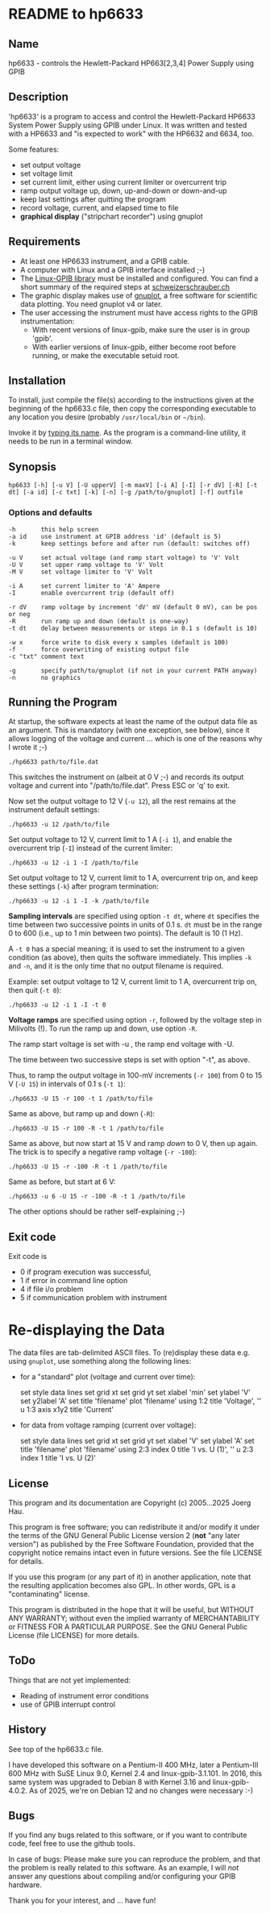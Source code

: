 # README to hp6633

## Name
hp6633 - controls the Hewlett-Packard HP663[2,3,4] Power Supply using GPIB

## Description
'hp6633' is a program to access and control the Hewlett-Packard HP6633 System Power Supply using GPIB under Linux. 
It was written and tested with a HP6633 and "is expected to work" with the HP6632 and 6634, too.

Some features:
- set output voltage
- set voltage limit
- set current limit, either using current limiter or overcurrent trip
- ramp output voltage up, down, up-and-down or down-and-up
- keep last settings after quitting the program
- record voltage, current, and elapsed time to file
- **graphical display** ("stripchart recorder") using gnuplot

## Requirements
- At least one HP6633 instrument, and a GPIB cable.
- A computer with Linux and a GPIB interface installed ;-)
- The [Linux-GPIB library](http://sourceforge.net/projects/linux-gpib/) must be installed and configured. You can find a short summary of the required steps at [schweizerschrauber.ch](https://www.schweizerschrauber.ch/sci/elec.html#gpib)
- The graphic display makes use of [gnuplot](http://www.gnuplot.info/), a free software for scientific data plotting. You need gnuplot v4 or later.
- The user accessing the instrument must have access rights to the GPIB instrumentation:
  - With recent versions of linux-gpib, make sure the user is in group 'gpib'.
  - With earlier versions of linux-gpib, either become root before running, or make the executable setuid root.

## Installation
To install, just compile the file(s) according to the instructions given at the beginning of the hp6633.c file, then copy the corresponding executable to any 
location you desire (probably `/usr/local/bin` or `~/bin`). 

Invoke it by [typing its name](README.md#synopsis). As the program is a command-line utility, it needs to be run in a terminal window. 

## Synopsis
`hp6633 [-h] [-u V] [-U upperV] [-m maxV] [-i A] [-I] [-r dV] [-R] [-t dt] [-a id] [-c txt] [-k] [-n] [-g /path/to/gnuplot] [-f] outfile`

### Options and defaults

    -h       this help screen
    -a id    use instrument at GPIB address 'id' (default is 5)
    -k       keep settings before and after run (default: switches off)

    -u V     set actual voltage (and ramp start voltage) to 'V' Volt
    -U V     set upper ramp voltage to 'V' Volt
    -M V     set voltage limiter to 'V' Volt

    -i A     set current limiter to 'A' Ampere
    -I       enable overcurrent trip (default off)

    -r dV    ramp voltage by increment 'dV' mV (default 0 mV), can be pos or neg
    -R       run ramp up and down (default is one-way)
    -t dt    delay between measurements or steps in 0.1 s (default is 10)

    -w x     force write to disk every x samples (default is 100)
    -f       force overwriting of existing output file 
    -c "txt" comment text

    -g       specify path/to/gnuplot (if not in your current PATH anyway)
    -n       no graphics


## Running the Program

At startup, the software expects at least the name of the output data file as an argument. 
This is mandatory (with one exception, see below), since it allows logging of the voltage and current ... which is one of the reasons why I wrote it ;-)

    ./hp6633 path/to/file.dat

This switches the instrument on (albeit at 0 V ;-) and records its output voltage and current into "/path/to/file.dat". 
Press ESC or 'q' to exit.

Now set the output voltage to 12 V (`-u 12`), all the rest remains at the instrument default settings:

    ./hp6633 -u 12 /path/to/file

Set output voltage to 12 V, current limit to 1 A (`-i 1`), and enable the overcurrent trip (`-I`) instead of the current limiter:

    ./hp6633 -u 12 -i 1 -I /path/to/file

Set output voltage to 12 V, current limit to 1 A, overcurrent trip on, and keep these settings (`-k`) after program termination:

    ./hp6633 -u 12 -i 1 -I -k /path/to/file

**Sampling intervals** are specified using option `-t dt`, where `dt` specifies the time between two successive points in units of 0.1 s. 
`dt` must be in the range 0 to 600 (i.e., up to 1 min between two points). The default is 10 (1 Hz).

A `-t 0` has a special meaning; it is used to set the instrument to a given condition (as above), then quits the software immediately. 
This implies `-k` and `-n`, and it is the only time that no output filename is required.

Example: set output voltage to 12 V, current limit to 1 A, overcurrent trip on, then quit (`-t 0`):

    ./hp6633 -u 12 -i 1 -I -t 0

**Voltage ramps** are specified using option `-r`, followed by the voltage step in Milivolts (!). To run the ramp up and down, use option `-R`. 

The ramp start voltage is set with -u , the ramp end voltage with -U.

The time between two successive steps is set with option "-t", as above. 

Thus, to ramp the output voltage in 100-mV increments (`-r 100`) from 0 to 15 V (`-U 15`) in intervals of 0.1 s (`-t 1`):

    ./hp6633 -U 15 -r 100 -t 1 /path/to/file

Same as above, but ramp up and down (`-R`):

    ./hp6633 -U 15 -r 100 -R -t 1 /path/to/file

Same as above, but now start at 15 V and ramp *down* to 0 V, then up again. The trick is to specify a negative ramp voltage (`-r -100`):

    ./hp6633 -U 15 -r -100 -R -t 1 /path/to/file

Same as before, but start at 6 V:   

    ./hp6633 -u 6 -U 15 -r -100 -R -t 1 /path/to/file
    
The other options should be rather self-explaining ;-)

## Exit code

Exit code is
- 0 if program execution was successful,
- 1 if error in command line option
- 4 if file i/o problem
- 5 if communication problem with instrument


# Re-displaying the Data

The data files are tab-delimited ASCII files. To (re)display these data e.g. using `gnuplot`, use something along the following lines:

- for a "standard" plot (voltage and current over time):

    set style data lines
    set grid xt
    set grid yt
    set xlabel 'min'
    set ylabel 'V'
    set y2label 'A'
    set title 'filename'
    plot 'filename' using 1:2 title 'Voltage', '' u 1:3 axis x1y2 title 'Current'

- for data from voltage ramping (current over voltage):

    set style data lines
    set grid xt
    set grid yt
    set xlabel 'V'
    set ylabel 'A'
    set title 'filename'
    plot 'filename' using 2:3 index 0 title 'I vs. U (1)', '' u 2:3 index 1 title 'I vs. U (2)'


## License

This program and its documentation are Copyright (c) 2005...2025 Joerg Hau.

This program is free software; you can redistribute it and/or modify it
under the terms of the GNU General Public License version 2 (**not** "any later version") as published
by the Free Software Foundation, provided that the copyright notice
remains intact even in future versions. See the file LICENSE for details.

If you use this program (or any part of it) in another application, note
that the resulting application becomes also GPL. In other words, GPL is a
"contaminating" license.

This program is distributed in the hope that it will be useful, but WITHOUT
ANY WARRANTY; without even the implied warranty of MERCHANTABILITY or
FITNESS FOR A PARTICULAR PURPOSE.  See the GNU General Public License (file
LICENSE) for more details.


## ToDo
Things that are not yet implemented:
- Reading of instrument error conditions
- use of GPIB interrupt control

## History
See top of the hp6633.c file.

I have developed this software on a Pentium-II 400 MHz, later a Pentium-III 600 MHz with SuSE Linux 9.0, Kernel 2.4 and linux-gpib-3.1.101. 
In 2016, this same system was upgraded to Debian 8 with Kernel 3.16 and linux-gpib-4.0.2. 
As of 2025, we're on Debian 12 and no changes were necessary :-)

## Bugs
If you find any bugs related to this software, or if you want to contribute code, feel free to use the github tools.

In case of bugs: Please make sure you can reproduce the problem, and that the problem is really related to *this* software. 
As an example, I will _not_ answer any questions about compiling and/or configuring your GPIB hardware.


Thank you for your interest, and ... have fun!
